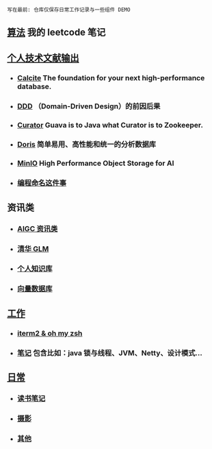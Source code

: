 `写在最前: 仓库仅保存日常工作记录与一些组件 DEMO`

## [算法](./src/main/java/code/README.md) 我的 leetcode 笔记

## [个人技术文献输出](./src/main/java/demo)

* ### [Calcite](./src/mark/calcite/calcite.md) The foundation for your next high-performance database.
* ### [DDD](https://www.notion.so/DDD-192deb50559c4574809f197dd7d6f0cb?pvs=4) （Domain-Driven Design）的前因后果
* ### [Curator](./src/mark/curator.md) Guava is to Java what Curator is to Zookeeper.
* ### [Doris](./src/mark/doris/doris.md) 简单易用、高性能和统一的分析数据库
* ### [MinIO](./src/mark/minio/minio.md) High Performance Object Storage for AI
* ### [编程命名这件事](./工作/编程命名这件事/编程命名这件事.md)

## 资讯类

* ### [AIGC 资讯类](https://github.com/yzfly/awesome-chatgpt-zh)
* ### [清华 GLM](https://github.com/THUDM/ChatGLM-6B)
* ### [个人知识库](https://github.com/imartinez/privateGPT)
* ### [向量数据库](https://www.modb.pro/wiki/2411)

## [工作](./工作)

* ### [iterm2 & oh my zsh](https://juejin.cn/post/6844904178075058189)
* ### [笔记](./src/mark) 包含比如：java 锁与线程、JVM、Netty、设计模式...

## [日常](./日常)

* ### [读书笔记](./日常/读书笔记/README.md)
* ### [摄影](./日常/摄影/photography.md)
* ### [其他](./日常)